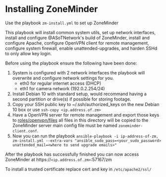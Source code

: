 # Installing ZoneMinder
Use the playbook `zm-install.yml` to set up ZoneMinder

This playbook will install common system utils, set up network interfaces, install and configure @ASoTNetwork's build of ZoneMinder, install and configure Apache, configure OpenVPN client for remote management, configure system firewall, enable unattended-upgrades, and harden SSHd to only allow key login.

Before using the playbook ensure the following have been done:
1. System is configured with 2 network interfaces the playbook will overwrite and configure network settings for you.
    - eth0 for regular internet access (DHCP)
    - eth1 for camera network (192.0.2.254/24)
1. Install Debian 10 with standard setup, would recommand having a second partition or drive(s) if possible for storing footage.
1. Copy your SSH public key to ~/.ssh/authorized_keys on the new Debian 10 box or use `ssh-copy <ip.address.of.zm>`
1. Have a OpenVPN server for remote management and export those keys to [roles/openvpn/files](roles/openvpn/files) all files in this directory will be copied to the ZoneMinder server main config file must be named `zoneminder-client.conf`.
1. Now you can run the playbook `ansible-playbook -i ip-address-of-zm, zm-install.yml --extra-vars "ansible_sudo_pass=<your_sudo_password> unattended_mail=<where to send upgrade emails>"`

After the playbook has successfully finished you can now access ZoneMinder at https://`<ip.address.of.zm>`:57167/zm

To install a trusted certificate replace cert and key in `/etc/apache2/ssl/`
